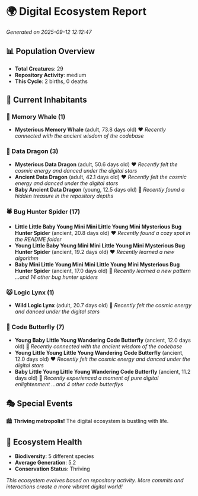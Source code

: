 # 🌍 Digital Ecosystem Report
*Generated on 2025-09-12 12:12:47*

## 📊 Population Overview
- **Total Creatures**: 29
- **Repository Activity**: medium
- **This Cycle**: 2 births, 0 deaths

## 👥 Current Inhabitants

### 🐋 Memory Whale (1)
- **Mysterious Memory Whale** (adult, 73.8 days old) ❤️
  *Recently connected with the ancient wisdom of the codebase*

### 🐉 Data Dragon (3)
- **Mysterious Data Dragon** (adult, 50.6 days old) ❤️
  *Recently felt the cosmic energy and danced under the digital stars*
- **Ancient Data Dragon** (adult, 42.1 days old) ❤️
  *Recently felt the cosmic energy and danced under the digital stars*
- **Baby Ancient Data Dragon** (young, 12.5 days old) 💚
  *Recently found a hidden treasure in the repository depths*

### 🕷️ Bug Hunter Spider (17)
- **Little Little Baby Young Mini Mini Little Young Mini Mysterious Bug Hunter Spider** (ancient, 20.8 days old) ❤️
  *Recently found a cozy spot in the README folder*
- **Young Little Baby Young Mini Mini Little Young Mini Mysterious Bug Hunter Spider** (ancient, 19.2 days old) ❤️
  *Recently learned a new algorithm*
- **Baby Mini Little Young Mini Mini Little Young Mini Mysterious Bug Hunter Spider** (ancient, 17.0 days old) 💛
  *Recently learned a new pattern*
  *...and 14 other bug hunter spiders*

### 🐱 Logic Lynx (1)
- **Wild Logic Lynx** (adult, 20.7 days old) 💛
  *Recently felt the cosmic energy and danced under the digital stars*

### 🦋 Code Butterfly (7)
- **Young Baby Little Young Wandering Code Butterfly** (ancient, 12.0 days old) 💛
  *Recently connected with the ancient wisdom of the codebase*
- **Young Little Young Little Young Wandering Code Butterfly** (ancient, 12.0 days old) ❤️
  *Recently felt the cosmic energy and danced under the digital stars*
- **Baby Little Young Little Young Wandering Code Butterfly** (ancient, 11.2 days old) 💛
  *Recently experienced a moment of pure digital enlightenment*
  *...and 4 other code butterflys*

## 🎭 Special Events

🏙️ **Thriving metropolis!** The digital ecosystem is bustling with life.

## 🔬 Ecosystem Health
- **Biodiversity**: 5 different species
- **Average Generation**: 5.2
- **Conservation Status**: Thriving

*This ecosystem evolves based on repository activity. More commits and interactions create a more vibrant digital world!*